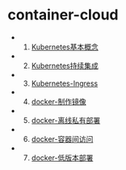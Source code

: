 # container-cloud

- 1. [Kubernetes基本概念](https://github.com/QingyaFan/container-cloud/blob/master/kubernetes-%E6%A6%82%E5%BF%B5-2018-06-a.md)
- 2. [Kubernetes持续集成](https://github.com/QingyaFan/container-cloud/blob/master/kubernetes-%E6%8C%81%E7%BB%AD%E9%9B%86%E6%88%90-2018-06-c.md)
- 3. [Kubernetes-Ingress](https://github.com/QingyaFan/container-cloud/blob/master/kubernetes-ingress-2018-06-e.md)
- 4. [docker-制作镜像](https://github.com/QingyaFan/container-cloud/blob/master/docker-%E5%88%B6%E4%BD%9C%E9%95%9C%E5%83%8F-2018-06-b.md)
- 5. [docker-离线私有部署](https://github.com/QingyaFan/container-cloud/blob/master/docker-%E7%A6%BB%E7%BA%BF%E7%A7%81%E6%9C%89%E9%83%A8%E7%BD%B2-2018-06-d.md)
- 6. [docker-容器间访问](https://github.com/QingyaFan/container-cloud/blob/master/docker-%E5%AE%B9%E5%99%A8%E9%97%B4%E8%AE%BF%E9%97%AE.md)
- 7. [docker-低版本部署](https://github.com/QingyaFan/container-cloud/blob/master/docker-%E4%BD%8E%E7%89%88%E6%9C%AC%E9%83%A8%E7%BD%B2-2018-08-f.md)